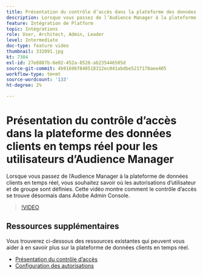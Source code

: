 ```yaml
---
title: Présentation du contrôle d’accès dans la plateforme des données clients en temps réel pour les utilisateurs d’Audience Manager
description: Lorsque vous passez de l’Audience Manager à la plateforme de données clients en temps réel, vous souhaitez savoir où les autorisations d’utilisateur et de groupe sont définies. Cette vidéo montre comment le contrôle d’accès se trouve désormais dans Adobe Admin Console.
feature: Intégration de Platform
topic: Intégrations
role: User, Architect, Admin, Leader
level: Intermediate
doc-type: feature video
thumbnail: 332091.jpg
kt: 7304
exl-id: 27e8887b-6e02-452a-8526-ab235446505d
source-git-commit: 4b91696f840518312ec041abdbe5217178aee405
workflow-type: tm+mt
source-wordcount: '133'
ht-degree: 2%

---
```


# Présentation du contrôle d’accès dans la plateforme des données clients en temps réel pour les utilisateurs d’Audience Manager

Lorsque vous passez de l’Audience Manager à la plateforme de données clients en temps réel, vous souhaitez savoir où les autorisations d’utilisateur et de groupe sont définies. Cette vidéo montre comment le contrôle d’accès se trouve désormais dans Adobe Admin Console.

>[!VIDEO](https://video.tv.adobe.com/v/332091/?quality=12&learn=on)

## Ressources supplémentaires

Vous trouverez ci-dessous des ressources existantes qui peuvent vous aider à en savoir plus sur la plateforme de données clients en temps réel.

* [Présentation du contrôle d’accès](https://experienceleague.adobe.com/docs/experience-platform/access-control/home.html?lang=en#access-control-hierarchy-and-workflow)
* [Configuration des autorisations](https://experienceleague.adobe.com/docs/platform-learn/getting-started-for-data-architects-and-data-engineers/configure-permissions.html?lang=en)
